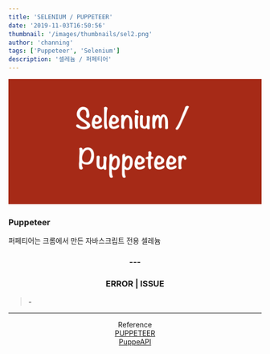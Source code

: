 ```yaml
---
title: 'SELENIUM / PUPPETEER'
date: '2019-11-03T16:50:56'
thumbnail: '/images/thumbnails/sel2.png'
author: 'channing'
tags: ['Puppeteer', 'Selenium']
description: '셀레늄 / 퍼페티어'
---
```


![sel](./sel2.png)

### Puppeteer

퍼페티어는 크롬에서 만든 자바스크립트 전용
셀레늄


<center>

### ---

### ERROR | ISSUE

</center>

> <b> - </b> 
    
    
<hr />
<center>

Reference <br>
[PUPPETEER](https://developers.google.com/web/tools/puppeteer)<br>
[PuppeAPI](https://github.com/GoogleChrome/puppeteer/blob/v2.0.0/docs/api.md#)

</center>
